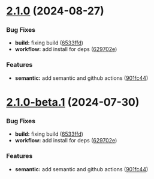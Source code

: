 # [2.1.0](https://github.com/kuzzleio/kuzzle-vault/compare/v2.0.4...v2.1.0) (2024-08-27)


### Bug Fixes

* **build:** fixing build ([6533ffd](https://github.com/kuzzleio/kuzzle-vault/commit/6533ffd22cb0cc80fac6d412d0be02aef8fd1451))
* **workflow:** add install for deps ([629702e](https://github.com/kuzzleio/kuzzle-vault/commit/629702ee896e640428477a35c8da7bee34340c0a))


### Features

* **semantic:** add semantic and github actions ([901fc44](https://github.com/kuzzleio/kuzzle-vault/commit/901fc44eda19d431c361553b704c9580ba0a260e))

# [2.1.0-beta.1](https://github.com/kuzzleio/kuzzle-vault/compare/v2.0.4...v2.1.0-beta.1) (2024-07-30)


### Bug Fixes

* **build:** fixing build ([6533ffd](https://github.com/kuzzleio/kuzzle-vault/commit/6533ffd22cb0cc80fac6d412d0be02aef8fd1451))
* **workflow:** add install for deps ([629702e](https://github.com/kuzzleio/kuzzle-vault/commit/629702ee896e640428477a35c8da7bee34340c0a))


### Features

* **semantic:** add semantic and github actions ([901fc44](https://github.com/kuzzleio/kuzzle-vault/commit/901fc44eda19d431c361553b704c9580ba0a260e))
